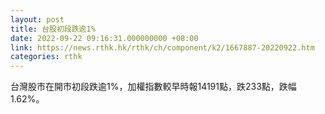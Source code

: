 ```yaml
---
layout: post
title: 台股初段跌逾1%
date: 2022-09-22 09:16:31.000000000 +08:00
link: https://news.rthk.hk/rthk/ch/component/k2/1667887-20220922.htm
categories: rthk
---
```


台灣股市在開市初段跌逾1%，加權指數較早時報14191點，跌233點，跌幅1.62%。
